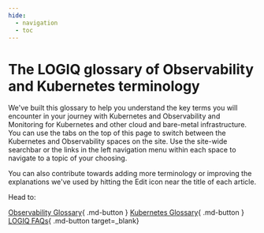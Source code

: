 ```yaml
---
hide:
  - navigation
  - toc
---
```

# The LOGIQ glossary of Observability and Kubernetes terminology

We've built this glossary to help you understand the key terms you will encounter in your journey with Kubernetes and Observability and Monitoring for Kubernetes and other cloud and bare-metal infrastructure. You can use the tabs on the top of this page to switch between the Kubernetes and Observability spaces on the site. Use the site-wide searchbar or the links in the left navigation menu within each space to navigate to a topic of your choosing. 

You can also contribute towards adding more terminology or improving the explanations we've used by hitting the Edit icon near the title of each article. 

Head to: 

[Observability Glossary](/observability/){ .md-button } [Kubernetes Glossary](/kubernetes/){ .md-button } [LOGIQ FAQs](https://logiq.ai/faqs/){ .md-button target=_blank}